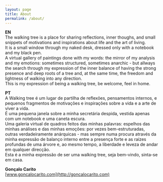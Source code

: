 ```yaml
---
layout: page
title: About
permalink: /about/
---
```


**EN**  
The walking tree is a place for sharing reflections, inner thoughs, and small snippets of motivations and inspirations about life and the art of living.  
It is a small window through my naked desk, dressed only with a notebook and my black pen.  
A virtual gallery of paintings done with my words: the mirror of my analysis and my emotions: sometimes structured, sometimes anarchic - but allways the search through my expression of the inner balance of having the strong presence and deep roots of a tree and, at the same time, the freedom and lightness of walking into any direction.  
This is my expression of being a walking tree, be welcome, feel in home.  

**PT**  
A Walking tree é um lugar de partilha de reflexões, pensamentos internos, e pequenos fragmentos de motivações e inspirações sobre a vida e a arte de viver a vida.  
É uma pequena janela sobre a minha secretária despida, vestida apenas com um notebook e uma caneta escura.  
Uma galeria virtual de quadros feitos das minhas palavras: espelhos das minhas análises e das minhas emoções: por vezes bem-estruturadas, outras verdadeiramente anárquicas - mas sempre numa procura através da minha expressão de balanço interno entre a presença forte e as raízes profundas de uma árvore e, ao mesmo tempo, a liberdade e leveza de andar em qualquer direcção.  
Esta é a minha expressão de ser uma walking tree, seja bem-vindo, sinta-se em casa. 



**Gonçalo Carito**  
[www.goncalocarito.com](http://goncalocarito.com)
